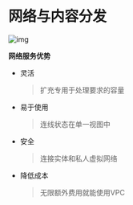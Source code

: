 # 网络与内容分发



![img](https://awschinawiki.s3.cn-northwest-1.amazonaws.com.cn/core-service/aws-networking-contentdelivery.png)

**网络服务优势**

- 灵活

  > 扩充专用于处理要求的容量

- 易于使用

  > 连线状态在单一视图中

- 安全

  > 连接实体和私人虚拟网络

- 降低成本

  > 无限额外费用就能使用VPC



















<link rel="stylesheet" href="https://cdn.jsdelivr.net/npm/gitalk@1/dist/gitalk.css">

<script src="https://cdn.jsdelivr.net/npm/gitalk@1/dist/gitalk.min.js"></script>
<div id="gitalk-container"></div>
<script>
    var gitalk = new Gitalk({
      "clientID": "5fbc2a54224065a73b38",
  		"clientSecret": "7bf7e8d512a4afec316ee39a4d83665eee35615f",
  		"repo": "awschinawiki",
  		"owner": "awschina",
  		"admin": ["15b883"],
  		"id": location.pathname,      
  		"distractionFreeMode": false  
	});
	gitalk.render("gitalk-container");
</script>